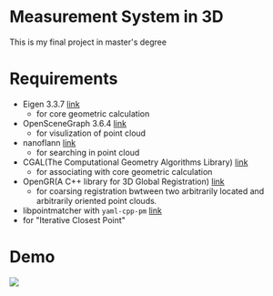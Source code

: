 # Measurement System in 3D
This is my final project in master's degree

# Requirements
- Eigen 3.3.7 [link](http://eigen.tuxfamily.org/index.php?title=Main_Page)
  - for core geometric calculation
- OpenSceneGraph 3.6.4 [link](http://www.openscenegraph.org/)
  - for visulization of point cloud
- nanoflann [link](https://github.com/jlblancoc/nanoflann)
  - for searching in point cloud
- CGAL(The Computational Geometry Algorithms Library) [link](https://www.cgal.org/)
  - for associating with core geometric calculation
- OpenGR(A C++ library for 3D Global Registration) [link](https://github.com/STORM-IRIT/OpenGR)
  - for coarsing registration bwtween two arbitrarily located and arbitrarily oriented point clouds.
- libpointmatcher with `yaml-cpp-pm` [link](https://github.com/ethz-asl/libpointmatcher) 
- for "Iterative Closest Point"

# Demo
![](./demo/demo.gif)